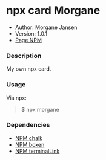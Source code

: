 # npx card Morgane

- Author: Morgane Jansen
- Version: 1.0.1
- [Page NPM](https://www.npmjs.com/package/morgane)

### Description

My own npx card.

### Usage

Via npx:

> \$ npx morgane

### Dependencies

- [NPM chalk](https://www.npmjs.com/package/chalk)
- [NPM boxen](https://www.npmjs.com/package/boxen)
- [NPM terminalLink](https://www.npmjs.com/package/terminal-link)
